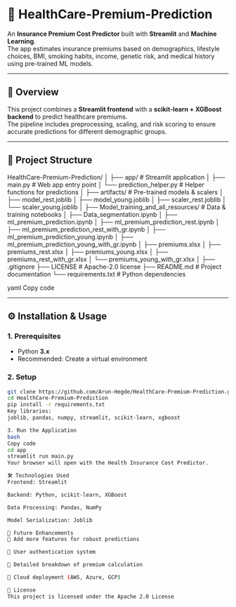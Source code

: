 # 🏥 HealthCare-Premium-Prediction

An **Insurance Premium Cost Predictor** built with **Streamlit** and **Machine Learning**.  
The app estimates insurance premiums based on demographics, lifestyle choices, BMI, smoking habits, income, genetic risk, and medical history using pre-trained ML models.

---

## 🚀 Overview

This project combines a **Streamlit frontend** with a **scikit-learn + XGBoost backend** to predict healthcare premiums.  
The pipeline includes preprocessing, scaling, and risk scoring to ensure accurate predictions for different demographic groups.

---

## 📂 Project Structure

HealthCare-Premium-Prediction/
│
├── app/ # Streamlit application
│ ├── main.py # Web app entry point
│ └── prediction_helper.py # Helper functions for predictions
│
├── artifacts/ # Pre-trained models & scalers
│ ├── model_rest.joblib
│ ├── model_young.joblib
│ ├── scaler_rest.joblib
│ └── scaler_young.joblib
│
├── Model_training_and_all_resources/ # Data & training notebooks
│ ├── Data_segmentation.ipynb
│ ├── ml_premium_prediction.ipynb
│ ├── ml_premium_prediction_rest.ipynb
│ ├── ml_premium_prediction_rest_with_gr.ipynb
│ ├── ml_premium_prediction_young.ipynb
│ ├── ml_premium_prediction_young_with_gr.ipynb
│ ├── premiums.xlsx
│ ├── premiums_rest.xlsx
│ ├── premiums_young.xlsx
│ ├── premiums_rest_with_gr.xlsx
│ └── premiums_young_with_gr.xlsx
│
├── .gitignore
├── LICENSE # Apache-2.0 license
├── README.md # Project documentation
└── requirements.txt # Python dependencies

yaml
Copy code

---

## ⚙️ Installation & Usage

### 1. Prerequisites
- Python **3.x**
- Recommended: Create a virtual environment

### 2. Setup
```bash
git clone https://github.com/Arun-Hegde/HealthCare-Premium-Prediction.git
cd HealthCare-Premium-Prediction
pip install -r requirements.txt
Key libraries:
joblib, pandas, numpy, streamlit, scikit-learn, xgboost

3. Run the Application
bash
Copy code
cd app
streamlit run main.py
Your browser will open with the Health Insurance Cost Predictor.

🛠️ Technologies Used
Frontend: Streamlit

Backend: Python, scikit-learn, XGBoost

Data Processing: Pandas, NumPy

Model Serialization: Joblib

🌟 Future Enhancements
🔹 Add more features for robust predictions

🔹 User authentication system

🔹 Detailed breakdown of premium calculation

🔹 Cloud deployment (AWS, Azure, GCP)

📜 License
This project is licensed under the Apache 2.0 License
